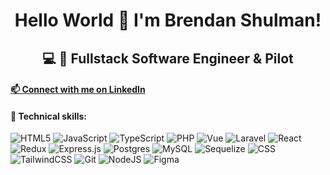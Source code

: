 <h1 align="center">
Hello World 👋 I'm Brendan Shulman!
</h1>

<h2 align="center">
💻 🚀 Fullstack Software Engineer & Pilot
</h2>

<h4>

<a href="https://www.linkedin.com/in/brendan-shulman/" target="_blank" rel="noopener noreferrer">
📫 Connect with me on LinkedIn
</a>

</h4>

#### 💼 Technical skills:

![HTML5](https://img.shields.io/badge/Code-HTML5-%23E34F26.svg?style=plastic&logo=html5&logoColor=%23E34F26)
![JavaScript](https://img.shields.io/badge/Code-JavaScript-yellow.svg?style=plastic&logo=javascript&logoColor=%23F7DF1E)
![TypeScript](https://img.shields.io/badge/Code-Typescript-007acc.svg?style=plastic&logo=typescript&logoColor=007acc)
![PHP](https://img.shields.io/badge/Code-PHP-x7CB5.svg?style=plastic&logo=php&logoColor=x7CB5)
![Vue](https://img.shields.io/badge/Code-Vue-%42b883.svg?style=plastic&logo=vuetify&logoColor=42b883)
![Laravel](https://img.shields.io/badge/Code-Laravel-%F55247.svg?style=plastic&logo=laravel&logoColor=F55247)
![React](https://img.shields.io/badge/Code-React-%2361DAFB.svg?style=plastic&logo=react&logoColor=%2361DAFB)
![Redux](https://img.shields.io/badge/Code-Redux-%23593d88.svg?style=plastic&logo=redux&logoColor=white)
![Express.js](https://img.shields.io/badge/Code-Express.js-yellowgreen.svg?style=plastic&logo=express&logoColor=yellowgreen)
![Postgres](https://img.shields.io/badge/Code-PostgreSQL-%23316192.svg?style=plastic&logo=postgresql&logoColor=white)
![MySQL](https://img.shields.io/badge/Code-mySQL-f29111.svg?style=plastic&logo=mysql&logoColor=f29111)
![Sequelize](https://img.shields.io/badge/Code-Sequelize-52B0E7?style=plastic&logo=Sequelize&logoColor=52B0E7)
![CSS](https://img.shields.io/badge/Style-CSS-%231572B6.svg?style=plastic&logo=css3&logoColor=%231572B6)
![TailwindCSS](https://img.shields.io/badge/Code-tailwind-6d28d9.svg?style=plastic&logo=tailwindcss&logoColor=6d28d9)
![Git](https://img.shields.io/badge/Tools-Git-%23F05033.svg?style=plastic&logo=git&logoColor=%23F05033)
![NodeJS](https://img.shields.io/badge/Tools-Node.js-6DA55F?style=plastic&logo=node.js&logoColor=6DA55F)
![Figma](https://img.shields.io/badge/Tools-Figma-%23F24E1E.svg?style=plastic&logo=figma&logoColor=%23F24E1E)


